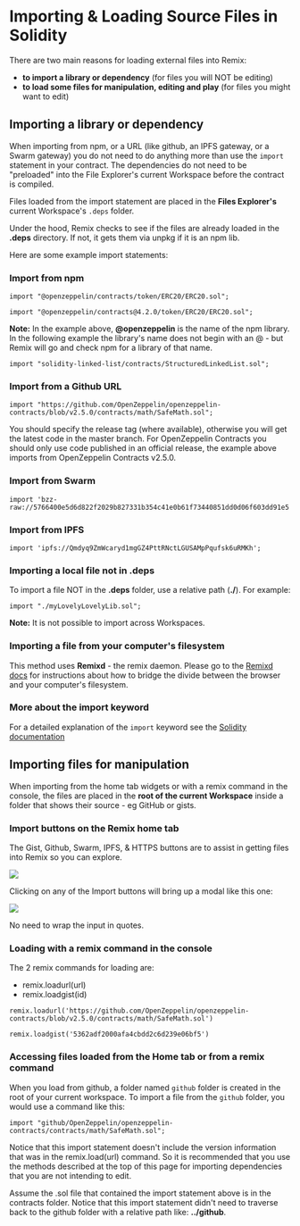 # Importing & Loading Source Files in Solidity

There are two main reasons for loading external files into Remix:

- **to import a library or dependency** (for files you will NOT be editing)
- **to load some files for manipulation, editing and play** (for files you might want to edit)

## Importing a library or dependency

When importing from npm, or a URL (like github, an IPFS gateway, or a Swarm gateway) you do not need to do anything more than use the `import` statement in your contract. The dependencies do not need to be "preloaded" into the File Explorer's current Workspace before the contract is compiled.

Files loaded from the import statement are placed in the **Files Explorer's** current Workspace's `.deps` folder.

Under the hood, Remix checks to see if the files are already loaded in the **.deps** directory. If not, it gets them via unpkg if it is an npm lib.

Here are some example import statements:

### Import from npm

```Solidity
import "@openzeppelin/contracts/token/ERC20/ERC20.sol";
```

```Solidity
import "@openzeppelin/contracts@4.2.0/token/ERC20/ERC20.sol";
```

**Note:** In the example above, **@openzeppelin** is the name of the npm library. In the following example the library's name does not begin with an @ - but Remix will go and check npm for a library of that name.

```Solidity
import "solidity-linked-list/contracts/StructuredLinkedList.sol";
```

### Import from a Github URL

```Solidity
import "https://github.com/OpenZeppelin/openzeppelin-contracts/blob/v2.5.0/contracts/math/SafeMath.sol";
```

You should specify the release tag (where available), otherwise you will get the latest code in the master branch. For OpenZeppelin Contracts you should only use code published in an official release, the example above imports from OpenZeppelin Contracts v2.5.0.

### Import from Swarm

```Solidity
import 'bzz-raw://5766400e5d6d822f2029b827331b354c41e0b61f73440851dd0d06f603dd91e5';
```

### Import from IPFS

```Solidity
import 'ipfs://Qmdyq9ZmWcaryd1mgGZ4PttRNctLGUSAMpPqufsk6uRMKh';
```

### Importing a local file not in .deps

To import a file NOT in the **.deps** folder, use a relative path (**./**). For example:

```Solidity
import "./myLovelyLovelyLib.sol";
```

**Note:** It is not possible to import across Workspaces.

### Importing a file from your computer's filesystem

This method uses **Remixd** - the remix daemon. Please go to the [Remixd docs](remixd.html) for instructions about how to bridge the divide between the browser and your computer's filesystem.

### More about the import keyword

For a detailed explanation of the `import` keyword see the
[Solidity documentation](https://docs.soliditylang.org/en/latest/layout-of-source-files.html?highlight=import#importing-other-source-files)

## Importing files for manipulation

When importing from the home tab widgets or with a remix command in the console, the files are placed in the **root of the current Workspace** inside a folder that shows their source - eg GitHub or gists.

### Import buttons on the Remix home tab

The Gist, Github, Swarm, IPFS, & HTTPS buttons are to assist in getting files into Remix so you can explore.

![](images/a-import-from.png)

Clicking on any of the Import buttons will bring up a modal like this one:

![](images/a-gist-modal.png)

No need to wrap the input in quotes.

### Loading with a remix command in the console

The 2 remix commands for loading are:

- remix.loadurl(url)
- remix.loadgist(id)

```Solidity
remix.loadurl('https://github.com/OpenZeppelin/openzeppelin-contracts/blob/v2.5.0/contracts/math/SafeMath.sol')
```

```Solidity
remix.loadgist('5362adf2000afa4cbdd2c6d239e06bf5')
```

### Accessing files loaded from the Home tab or from a remix command

When you load from github, a folder named `github` folder is created in the root of your current workspace. To import a file from the `github` folder, you would use a command like this:

```Solidity
import "github/OpenZeppelin/openzeppelin-contracts/contracts/math/SafeMath.sol";
```

Notice that this import statement doesn't include the version information that was in the remix.load(url) command. So it is recommended that you use the methods described at the top of this page for importing dependencies that you are not intending to edit.

Assume the .sol file that contained the import statement above is in the contracts folder. Notice that this import statement didn't need to traverse back to the github folder with a relative path like: **../github**.
